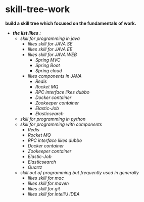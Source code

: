 # skill-tree-work

**build a skill tree which focused on the fundamentals of work.**

- ***the list likes :***   
   - *skill for programming in java*
      - *likes skill for JAVA SE*
      - *likes skill for JAVA EE*
      - *likes skill for JAVA WEB*
         - *Spring MVC*
         - *Spring Boot*
         - *Spring cloud*
      - *likes components in JAVA*
         - *Redis*
         - *Rocket MQ*
         - *RPC interface likes dubbo*
         - *Docker container*
         - *Zookeeper container*
         - *Elastic-Job*
         - *Elasticsearch*
   - *skill for programming in python*
   - *skill for programming with components*
      - *Redis*
      - *Rocket MQ*
      - *RPC interface likes dubbo*
      - *Docker container*
      - *Zookeeper container*
      - *Elastic-Job*
      - *Elasticsearch*
      - *Quartz*
   - *skill out of programming but frequently used in generally*
      - *likes skill for mac*
      - *likes skill for maven*
      - *likes skill for git*
      - *likes skill for intelliJ IDEA*
   
